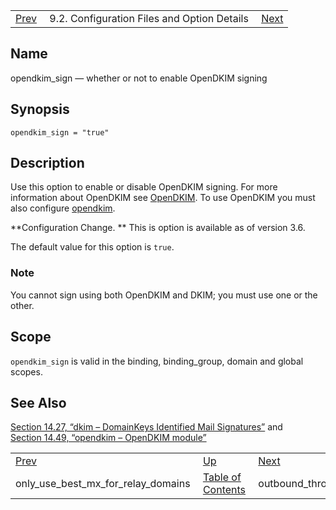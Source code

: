 |     |     |     |
| --- | --- | --- |
| [Prev](conf.ref.only_use_best_mx_for_relay_domains)  | 9.2. Configuration Files and Option Details |  [Next](conf.ref.outbound_throttle_connections.php) |

<a name="conf.ref.opendkim_sign"></a>
## Name

opendkim_sign — whether or not to enable OpenDKIM signing

## Synopsis

`opendkim_sign = "true"`

<a name="idp10504160"></a>
## Description

Use this option to enable or disable OpenDKIM signing. For more information about OpenDKIM see [OpenDKIM](http://www.opendkim.org/). To use OpenDKIM you must also configure [opendkim](modules.opendkim "14.49. opendkim – OpenDKIM module").

**Configuration Change. ** This is option is available as of version 3.6.

The default value for this option is `true`.

### Note

You cannot sign using both OpenDKIM and DKIM; you must use one or the other.

<a name="idp10510192"></a>
## Scope

`opendkim_sign` is valid in the binding, binding_group, domain and global scopes.

<a name="idp10511792"></a>
## See Also

[Section 14.27, “dkim – DomainKeys Identified Mail Signatures”](modules.dkim "14.27. dkim – DomainKeys Identified Mail Signatures") and [Section 14.49, “opendkim – OpenDKIM module”](modules.opendkim.php "14.49. opendkim – OpenDKIM module")

|     |     |     |
| --- | --- | --- |
| [Prev](conf.ref.only_use_best_mx_for_relay_domains)  | [Up](conf.ref.files.php) |  [Next](conf.ref.outbound_throttle_connections.php) |
| only_use_best_mx_for_relay_domains  | [Table of Contents](index) |  outbound_throttle_connections |
